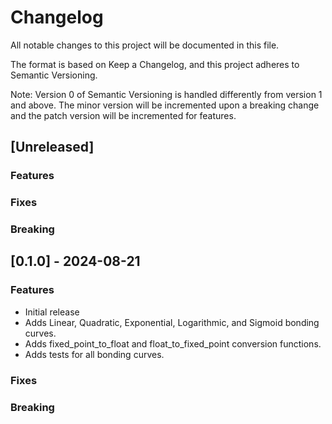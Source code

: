 # Changelog

All notable changes to this project will be documented in this file.

The format is based on Keep a Changelog, and this project adheres to Semantic Versioning.

Note: Version 0 of Semantic Versioning is handled differently from version 1 and above. The minor version will be incremented upon a breaking change and the patch version will be incremented for features.

## [Unreleased]

### Features

### Fixes

### Breaking

## [0.1.0] - 2024-08-21

### Features

- Initial release
- Adds Linear, Quadratic, Exponential, Logarithmic, and Sigmoid bonding curves.
- Adds fixed_point_to_float and float_to_fixed_point conversion functions.
- Adds tests for all bonding curves.

### Fixes

### Breaking
